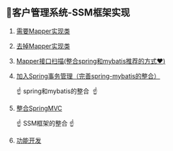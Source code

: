 🏰客户管理系统-SSM框架实现
---

1. [需要Mapper实现类](./Mybatis整合Spring-需要Mapper实现类)

2. [去掉Mapper实现类](./Mybatis整合Spring-去掉Mapper实现类)

3. [Mapper接口扫描(整合spring和mybatis推荐的方式:heart:)](./Mybatis整合Spring-Mapper接口扫描)

4. [加入Spring事务管理（完善spring-mybatis的整合）](./Mybatis整合Spring-加入Spring事务管理)

   :point_up: ​  spring和mybatis的整合​ ​ :point_up: 

5. [整合SpringMVC](./整合SpringMVC)

   :point_up:  SSM框架的整合  :point_up:

6. [功能开发](./主要功能开发)

